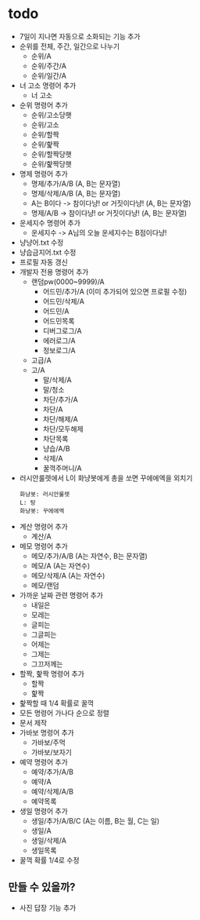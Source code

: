 # todo
- 7일이 지나면 자동으로 소화되는 기능 추가
- 순위를 전체, 주간, 일간으로 나누기
  - 순위/A
  - 순위/주간/A
  - 순위/일간/A
- 너 고소 명령어 추가
  - 너 고소
- 순위 명령어 추가
  - 순위/고소당햇
  - 순위/고소
  - 순위/할짝
  - 순위/핥짝
  - 순위/할짝당햇
  - 순위/핥짝당햇
- 명제 명령어 추가
  - 명제/추가/A/B (A, B는 문자열)
  - 명제/삭제/A/B (A, B는 문자열)
  - A는 B이다 -> 참이다냥! or 거짓이다냥! (A, B는 문자열)
  - 명제/A/B -> 참이다냥! or 거짓이다냥! (A, B는 문자열)
- 운세지수 명령어 추가
  - 운세지수 -> A님의 오늘 운세지수는 B점이다냥!
- 냥냥어.txt 수정
- 냥습금지어.txt 수정
- 프로필 자동 갱신
- 개발자 전용 명령어 추가
  - 랜덤pw(0000~9999)/A
    - 어드민/추가/A (이미 추가되어 있으면 프로필 수정)
    - 어드민/삭제/A
    - 어드민/A
    - 어드민목록
    - 디버그로그/A
    - 에러로그/A
    - 정보로그/A
  - 고급/A
  - 고/A
    - 말/삭제/A
    - 말/청소
    - 차단/추가/A
    - 차단/A
    - 차단/해제/A
    - 차단/모두해제
    - 차단목록
    - 냥습/A/B
    - 삭제/A
    - 꿀꺽주머니/A
- 러시안룰렛에서 L이 화냥봇에게 총을 쏘면 꾸에에엑을 외치기
  ```
  화냥봇: 러시안룰렛
  L: 탕
  화냥봇: 꾸에에엑
  ```
- 계산 명령어 추가
  - 계산/A
- 메모 명령어 추가
  - 메모/추가/A/B (A는 자연수, B는 문자열)
  - 메모/A (A는 자연수)
  - 메모/삭제/A (A는 자연수)
  - 메모/랜덤
- 가까운 날짜 관련 명령어 추가
  - 내일은
  - 모레는
  - 글피는
  - 그글피는
  - 어제는
  - 그제는
  - 그끄저께는
- 할짝, 핥짝 명령어 추가
  - 할짝
  - 핥짝
- 핥짝할 때 1/4 확률로 꿀꺽
- 모든 명령어 가나다 순으로 정렬
- 문서 제작
- 가바보 명령어 추가
  - 가바보/주먹
  - 가바보/보자기
- 예약 명령어 추가
  - 예약/추가/A/B
  - 예약/A
  - 예약/삭제/A/B
  - 예약목록
- 생일 명령어 추가
  - 생일/추가/A/B/C (A는 이름, B는 월, C는 일)
  - 생일/A
  - 생일/삭제/A
  - 생일목록
- 꿀꺽 확률 1/4로 수정

## 만들 수 있을까?
- 사진 답장 기능 추가
